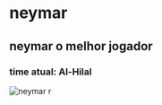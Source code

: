 # neymar
## neymar o melhor jogador 
### time atual: Al-Hilal
![neymar](https://github.com/dominique0pss/teste-workshop/assets/146962380/037b245b-3b68-429c-b669-40db00050f18)
r
